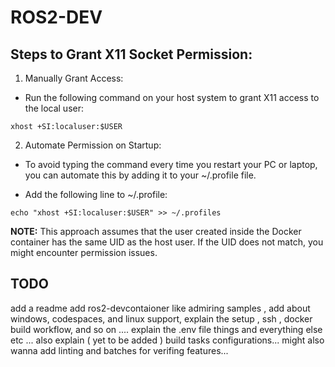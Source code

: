 # ROS2-DEV 

## Steps to Grant X11 Socket Permission:

1) Manually Grant Access:

- Run the following command on your host system to grant X11 access to the local user:
```
xhost +SI:localuser:$USER
```

2) Automate Permission on Startup:

- To avoid typing the command every time you restart your PC or laptop, you can automate this by adding it to your ~/.profile file.

- Add the following line to ~/.profile:
```
echo "xhost +SI:localuser:$USER" >> ~/.profiles
```
**NOTE:** This approach assumes that the user created inside the Docker container has the same UID as the host user. If the UID does not match, you might encounter permission issues.


## TODO

add a readme
add ros2-devcontaioner like admiring samples ,
add about windows, codespaces, and linux support, 
explain the setup , ssh , docker build workflow, and so on .... 
explain the .env file things and everything else etc ...
also explain ( yet to be added ) build tasks configurations... 
might also wanna add linting and batches for verifing features...